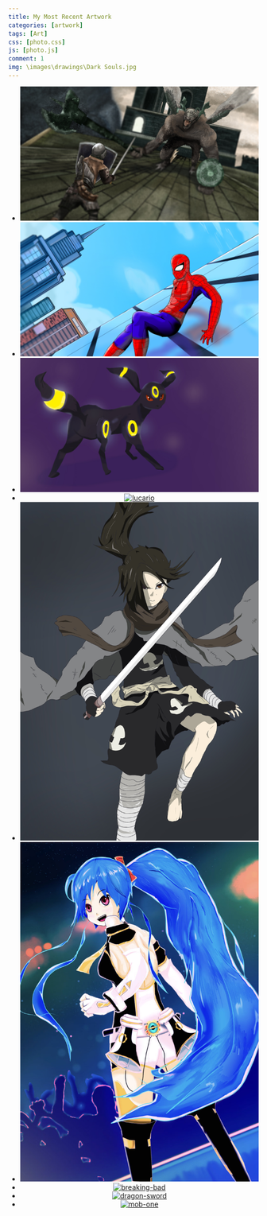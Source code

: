 ```yaml
---
title: My Most Recent Artwork
categories: [artwork]
tags: [Art]
css: [photo.css]
js: [photo.js]
comment: 1
img: \images\drawings\Dark Souls.jpg
---
```


<center>
<div id="photos">
  <ul id="photo-gallery">
    <li>
    <a href="images/drawings/Dark Souls.jpg"><img alt="dark-souls" src="images/drawings/Dark Souls.jpg"></a>
    </li>
    <li>
    <a href="images/drawings/SpiderMan.jpg"><img alt="spiderman" src="images/drawings/SpiderMan.jpg"></a>
    </li>
    <li>
    <a href="images/drawings/Umb.jpg"><img alt="umbreon" src="images/drawings/Umb.jpg"></a>
    </li>
      <li>
    <a href="images/drawings/Lucario.jpg"><img alt="lucario" src="images/drawings/Lucario.jpg"></a>
    </li>
    <li>
    <a href="images/drawings/Dororo.jpg"><img alt="dororo" src="images/drawings/Dororo.jpg"></a>
    </li>
    <li>
    <a href="images/drawings/AniRevo.jpg"><img alt="anime-revo" src="images/drawings/AniRevo.jpg"></a>
    </li>
    <li>
    <a href="images/drawings/BreakingBad.png"><img alt="breaking-bad" class="lazy" data-src="images/drawings/BreakingBad.png"></a>
    </li>
    <li>
    <a href="images/drawings/DragonSword.jpg"><img alt="dragon-sword" class="lazy" data-src="images/drawings/DragonSword.jpg"></a>
    </li>
    <li>
    <a href="images/drawings/MobOne.jpg"><img alt="mob-one" class="lazy" data-src="images/drawings/MobOne.jpg"></a>
    </li>
  </ul>
</div>
</center>
<!--
  <div class="carousel">
    <a class="carousel-item" href="#one!"><img src="images/drawings/Dark Souls.jpg"></a>
    <a class="carousel-item" href="#two!"><img src="images/drawings/SpiderMan.jpg"></a>
    <a class="carousel-item" href="#three!"><img src="images/drawings/Umb.jpg"></a>
    <a class="carousel-item" href="#four!"><img src="images/drawings/Dororo.jpg"></a>
  </div>
-->
